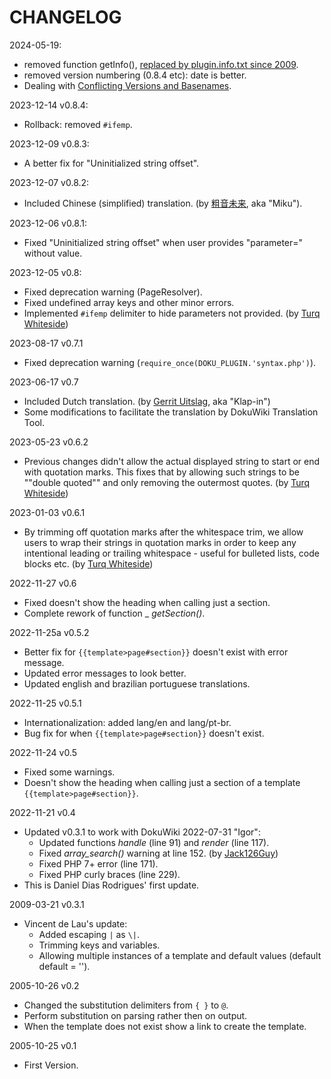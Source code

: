 # CHANGELOG

2024-05-19:
* removed function getInfo(), [replaced by plugin.info.txt since 2009](https://www.dokuwiki.org/devel:plugin_info).
* removed version numbering (0.8.4 etc): date is better.
* Dealing with [Conflicting Versions and Basenames](https://www.dokuwiki.org/devel:badextensions).

2023-12-14 v0.8.4:
* Rollback: removed `#ifemp`.

2023-12-09 v0.8.3:
* A better fix for "Uninitialized string offset".

2023-12-07 v0.8.2:
* Included Chinese (simplified) translation. (by [粗音未来](miku39@onsei.fans), aka "Miku").

2023-12-06 v0.8.1:
* Fixed "Uninitialized string offset" when user provides "parameter=" without value.

2023-12-05 v0.8:
* Fixed deprecation warning (PageResolver).
* Fixed undefined array keys and other minor errors.
* Implemented `#ifemp` delimiter to hide parameters not provided. (by [Turq Whiteside](https://github.com/TurqW))

2023-08-17 v0.7.1
* Fixed deprecation warning (`require_once(DOKU_PLUGIN.'syntax.php')`).

2023-06-17 v0.7
* Included Dutch translation. (by [Gerrit Uitslag](https://github.com/Klap-in), aka "Klap-in")
* Some modifications to facilitate the translation by DokuWiki Translation Tool.

2023-05-23 v0.6.2
* Previous changes didn't allow the actual displayed string to start or end with quotation marks. This fixes that by allowing such strings to be ""double quoted"" and only removing the outermost quotes. (by [Turq Whiteside](https://github.com/TurqW))

2023-01-03 v0.6.1
* By trimming off quotation marks after the whitespace trim, we allow users to wrap their strings in quotation marks in order to keep any intentional leading or trailing whitespace - useful for bulleted lists, code blocks etc. (by [Turq Whiteside](https://github.com/TurqW))

2022-11-27 v0.6
* Fixed doesn't show the heading when calling just a section.
* Complete rework of function _ _getSection()_.

2022-11-25a v0.5.2
* Better fix for `{{template>page#section}}` doesn't exist with error message.
* Updated error messages to look better.
* Updated english and brazilian portuguese translations.

2022-11-25 v0.5.1
* Internationalization: added lang/en and lang/pt-br.
* Bug fix for when `{{template>page#section}}` doesn't exist.

2022-11-24 v0.5
* Fixed some warnings.
* Doesn't show the heading when calling just a section of a template `{{template>page#section}}`.

2022-11-21 v0.4
* Updated v0.3.1 to work with DokuWiki 2022-07-31 "Igor":
  * Updated functions _handle_ (line 91) and _render_ (line 117).
  * Fixed _array_search()_ warning at line 152. (by [Jack126Guy](https://github.com/jack126guy))
  * Fixed PHP 7+ error (line 171).
  * Fixed PHP curly braces (line 229).
* This is Daniel Dias Rodrigues' first update.

2009-03-21 v0.3.1
* Vincent de Lau's update:
  * Added escaping `|` as `\|`.
  * Trimming keys and variables.
  * Allowing multiple instances of a template and default values (default default = '').

2005-10-26 v0.2
* Changed the substitution delimiters from `{ }` to `@`.
* Perform substitution on parsing rather then on output.
* When the template does not exist show a link to create the template.

2005-10-25 v0.1
* First Version.
